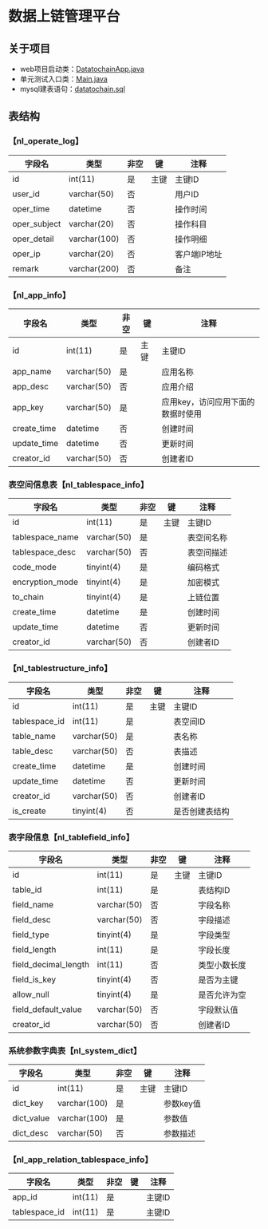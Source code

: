 # 数据上链管理平台

## 关于项目

- web项目启动类：[DatatochainApp.java](/datatochain-web/src/main/java/io/nuls/data/DatatochainApp.java)
- 单元测试入口类：[Main.java](/datatochain-web/src/test/java/io/nuls/data/Main.java)
- mysql建表语句：[datatochain.sql](/datatochain-web/src/test/resources/DB/datatochain.sql)

## 表结构

### 【nl_operate_log】
|字段名 | 类型 | 非空 | 键 | 注释 |
|------ | ---- | --- | --- | ---- |
| id | int(11) | 是 | 主键 | 主键ID |
| user_id | varchar(50) |  否  |  | 用户ID |
| oper_time | datetime |  否  |  | 操作时间 |
| oper_subject | varchar(20) |  否  |  | 操作科目 |
| oper_detail | varchar(100) |  否  |  | 操作明细 |
| oper_ip | varchar(20) |  否  |  | 客户端IP地址 |
| remark | varchar(200) |  否  |  | 备注 |

### 【nl_app_info】
|字段名 | 类型 | 非空 | 键 | 注释 |
|------ | ---- | --- | --- | ---- |
| id | int(11) | 是 | 主键 | 主键ID |
| app_name | varchar(50) | 是 |  | 应用名称 |
| app_desc | varchar(50) |  否  |  | 应用介绍 |
| app_key | varchar(50) | 是 |  | 应用key，访问应用下面的数据时使用 |
| create_time | datetime |  否  |  | 创建时间 |
| update_time | datetime |  否  |  | 更新时间 |
| creator_id | varchar(50) |  否  |  | 创建者ID |

### 表空间信息表【nl_tablespace_info】
|字段名 | 类型 | 非空 | 键 | 注释 |
|------ | ---- | --- | --- | ---- |
| id | int(11) | 是 | 主键 | 主键ID |
| tablespace_name | varchar(50) | 是 |  | 表空间名称 |
| tablespace_desc | varchar(50) |  否  |  | 表空间描述 |
| code_mode | tinyint(4) | 是 |  | 编码格式 |
| encryption_mode | tinyint(4) | 是 |  | 加密模式 |
| to_chain | tinyint(4) | 是 |  | 上链位置 |
| create_time | datetime | 是 |  | 创建时间 |
| update_time | datetime |  否  |  | 更新时间 |
| creator_id | varchar(50) |  否  |  | 创建者ID |

### 【nl_tablestructure_info】
|字段名 | 类型 | 非空 | 键 | 注释 |
|------ | ---- | --- | --- | ---- |
| id | int(11) | 是 | 主键 | 主键ID |
| tablespace_id | int(11) | 是 |  | 表空间ID |
| table_name | varchar(50) | 是 |  | 表名称 |
| table_desc | varchar(50) |  否  |  | 表描述 |
| create_time | datetime | 是 |  | 创建时间 |
| update_time | datetime |  否  |  | 更新时间 |
| creator_id | varchar(50) |  否  |  | 创建者ID |
| is_create | tinyint(4) |  否  |  | 是否创建表结构 |

### 表字段信息【nl_tablefield_info】
|字段名 | 类型 | 非空 | 键 | 注释 |
|------ | ---- | --- | --- | ---- |
| id | int(11) | 是 | 主键 | 主键ID |
| table_id | int(11) | 是 |  | 表结构ID |
| field_name | varchar(50) |  否  |  | 字段名称 |
| field_desc | varchar(50) |  否  |  | 字段描述 |
| field_type | tinyint(4) | 是 |  | 字段类型 |
| field_length | int(11) | 是 |  | 字段长度 |
| field_decimal_length | int(11) |  否  |  | 类型小数长度 |
| field_is_key | tinyint(4) |  否  |  | 是否为主键 |
| allow_null | tinyint(4) | 是 |  | 是否允许为空 |
| field_default_value | varchar(50) |  否  |  | 字段默认值 |
| creator_id | varchar(50) |  否  |  | 创建者ID |

### 系统参数字典表【nl_system_dict】
|字段名 | 类型 | 非空 | 键 | 注释 |
|------ | ---- | --- | --- | ---- |
| id | int(11) | 是 | 主键 | 主键ID |
| dict_key | varchar(100) | 是 |  | 参数key值 |
| dict_value | varchar(100) | 是 |  | 参数值 |
| dict_desc | varchar(50) |  否  |  | 参数描述 |

### 【nl_app_relation_tablespace_info】
|字段名 | 类型 | 非空 | 键 | 注释 |
|------ | ---- | --- | --- | ---- |
| app_id | int(11) | 是 |  | 主键ID |
| tablespace_id | int(11) | 是 |  | 主键ID |
